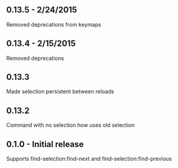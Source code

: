 ## 0.13.5 - 2/24/2015
Removed deprecations from keymaps

## 0.13.4 - 2/15/2015
Removed deprecations

## 0.13.3
Made selection persistent between reloads

## 0.13.2
Command with no selection how uses old selection

## 0.1.0 - Initial release
Supports find-selection:find-next and find-selection:find-previous
